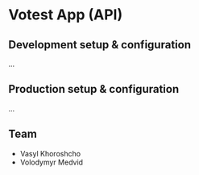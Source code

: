 # Votest App (API)

## Development setup & configuration
...
## Production setup & configuration
...

## Team
- Vasyl Khoroshcho
- Volodymyr Medvid